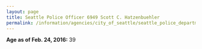 ```yaml
---
layout: page
title: Seattle Police Officer 6949 Scott C. Hatzenbuehler
permalink: /information/agencies/city_of_seattle/seattle_police_department/copbook/6949/
---
```


**Age as of Feb. 24, 2016:** 39
